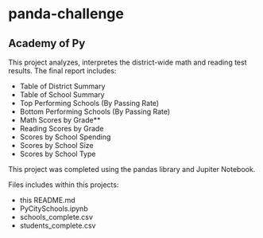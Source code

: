 # panda-challenge

## Academy of Py

This project analyzes, interpretes the district-wide math and reading test results. 
The final report includes:

* Table of District Summary
* Table of School Summary
* Top Performing Schools (By Passing Rate)
* Bottom Performing Schools (By Passing Rate)
* Math Scores by Grade**
* Reading Scores by Grade
* Scores by School Spending
* Scores by School Size
* Scores by School Type

This project was completed using the pandas library and Jupiter Notebook.

Files includes within this projects:

* this README.md
* PyCitySchools.ipynb 
* schools_complete.csv  
* students_complete.csv 

